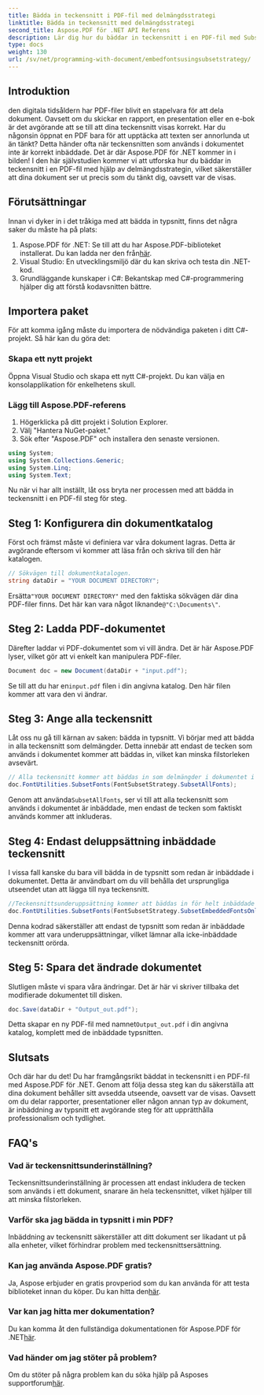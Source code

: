 ```yaml
---
title: Bädda in teckensnitt i PDF-fil med delmängdsstrategi
linktitle: Bädda in teckensnitt med delmängdsstrategi
second_title: Aspose.PDF för .NET API Referens
description: Lär dig hur du bäddar in teckensnitt i en PDF-fil med Subset Strategy med Aspose.PDF för .NET. Optimera din PDF-storlek genom att bädda in endast nödvändiga tecken.
type: docs
weight: 130
url: /sv/net/programming-with-document/embedfontsusingsubsetstrategy/
---
```

## Introduktion

den digitala tidsåldern har PDF-filer blivit en stapelvara för att dela dokument. Oavsett om du skickar en rapport, en presentation eller en e-bok är det avgörande att se till att dina teckensnitt visas korrekt. Har du någonsin öppnat en PDF bara för att upptäcka att texten ser annorlunda ut än tänkt? Detta händer ofta när teckensnitten som används i dokumentet inte är korrekt inbäddade. Det är där Aspose.PDF för .NET kommer in i bilden! I den här självstudien kommer vi att utforska hur du bäddar in teckensnitt i en PDF-fil med hjälp av delmängdsstrategin, vilket säkerställer att dina dokument ser ut precis som du tänkt dig, oavsett var de visas.

## Förutsättningar

Innan vi dyker in i det tråkiga med att bädda in typsnitt, finns det några saker du måste ha på plats:

1.  Aspose.PDF för .NET: Se till att du har Aspose.PDF-biblioteket installerat. Du kan ladda ner den från[här](https://releases.aspose.com/pdf/net/).
2. Visual Studio: En utvecklingsmiljö där du kan skriva och testa din .NET-kod.
3. Grundläggande kunskaper i C#: Bekantskap med C#-programmering hjälper dig att förstå kodavsnitten bättre.

## Importera paket

För att komma igång måste du importera de nödvändiga paketen i ditt C#-projekt. Så här kan du göra det:

### Skapa ett nytt projekt

Öppna Visual Studio och skapa ett nytt C#-projekt. Du kan välja en konsolapplikation för enkelhetens skull.

### Lägg till Aspose.PDF-referens

1. Högerklicka på ditt projekt i Solution Explorer.
2. Välj "Hantera NuGet-paket."
3. Sök efter "Aspose.PDF" och installera den senaste versionen.

```csharp
using System;
using System.Collections.Generic;
using System.Linq;
using System.Text;
```

Nu när vi har allt inställt, låt oss bryta ner processen med att bädda in teckensnitt i en PDF-fil steg för steg.

## Steg 1: Konfigurera din dokumentkatalog

Först och främst måste vi definiera var våra dokument lagras. Detta är avgörande eftersom vi kommer att läsa från och skriva till den här katalogen.

```csharp
// Sökvägen till dokumentkatalogen.
string dataDir = "YOUR DOCUMENT DIRECTORY";
```

 Ersätta`"YOUR DOCUMENT DIRECTORY"` med den faktiska sökvägen där dina PDF-filer finns. Det här kan vara något liknande`@"C:\Documents\"`.

## Steg 2: Ladda PDF-dokumentet

Därefter laddar vi PDF-dokumentet som vi vill ändra. Det är här Aspose.PDF lyser, vilket gör att vi enkelt kan manipulera PDF-filer.

```csharp
Document doc = new Document(dataDir + "input.pdf");
```

 Se till att du har en`input.pdf` filen i din angivna katalog. Den här filen kommer att vara den vi ändrar.

## Steg 3: Ange alla teckensnitt

Låt oss nu gå till kärnan av saken: bädda in typsnitt. Vi börjar med att bädda in alla teckensnitt som delmängder. Detta innebär att endast de tecken som används i dokumentet kommer att bäddas in, vilket kan minska filstorleken avsevärt.

```csharp
// Alla teckensnitt kommer att bäddas in som delmängder i dokumentet i händelse av SubsetAllFonts.
doc.FontUtilities.SubsetFonts(FontSubsetStrategy.SubsetAllFonts);
```

 Genom att använda`SubsetAllFonts`, ser vi till att alla teckensnitt som används i dokumentet är inbäddade, men endast de tecken som faktiskt används kommer att inkluderas.

## Steg 4: Endast deluppsättning inbäddade teckensnitt

I vissa fall kanske du bara vill bädda in de typsnitt som redan är inbäddade i dokumentet. Detta är användbart om du vill behålla det ursprungliga utseendet utan att lägga till nya teckensnitt.

```csharp
//Teckensnittsunderuppsättning kommer att bäddas in för helt inbäddade teckensnitt, men teckensnitt som inte är inbäddade i dokumentet kommer inte att påverkas.
doc.FontUtilities.SubsetFonts(FontSubsetStrategy.SubsetEmbeddedFontsOnly);
```

Denna kodrad säkerställer att endast de typsnitt som redan är inbäddade kommer att vara underuppsättningar, vilket lämnar alla icke-inbäddade teckensnitt orörda.

## Steg 5: Spara det ändrade dokumentet

Slutligen måste vi spara våra ändringar. Det är här vi skriver tillbaka det modifierade dokumentet till disken.

```csharp
doc.Save(dataDir + "Output_out.pdf");
```

 Detta skapar en ny PDF-fil med namnet`Output_out.pdf` i din angivna katalog, komplett med de inbäddade typsnitten.

## Slutsats

Och där har du det! Du har framgångsrikt bäddat in teckensnitt i en PDF-fil med Aspose.PDF för .NET. Genom att följa dessa steg kan du säkerställa att dina dokument behåller sitt avsedda utseende, oavsett var de visas. Oavsett om du delar rapporter, presentationer eller någon annan typ av dokument, är inbäddning av typsnitt ett avgörande steg för att upprätthålla professionalism och tydlighet.

## FAQ's

### Vad är teckensnittsunderinställning?
Teckensnittsunderinställning är processen att endast inkludera de tecken som används i ett dokument, snarare än hela teckensnittet, vilket hjälper till att minska filstorleken.

### Varför ska jag bädda in typsnitt i min PDF?
Inbäddning av teckensnitt säkerställer att ditt dokument ser likadant ut på alla enheter, vilket förhindrar problem med teckensnittsersättning.

### Kan jag använda Aspose.PDF gratis?
 Ja, Aspose erbjuder en gratis provperiod som du kan använda för att testa biblioteket innan du köper. Du kan hitta den[här](https://releases.aspose.com/).

### Var kan jag hitta mer dokumentation?
 Du kan komma åt den fullständiga dokumentationen för Aspose.PDF för .NET[här](https://reference.aspose.com/pdf/net/).

### Vad händer om jag stöter på problem?
 Om du stöter på några problem kan du söka hjälp på Asposes supportforum[här](https://forum.aspose.com/c/pdf/10).